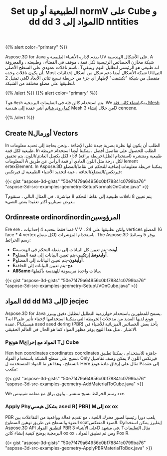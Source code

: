﻿---
title: Set up الطبيعية أو normV على Cube و dd dd المواد إلى 3D nntities
type: docs
weight: 60
url: /ar/java/set-up-normals-or-uv-on-cube-and-add-material-to-3d-entities/
description: Aspose.3D for Java يقدم لإدارة الأشياء الطبيعية و UV على الأشكال الهندسية. A شبكة مخازن الخصائص الرئيسية لكل قمة ، موقف في الفضاء ، وطبيعته ، والمعروفة باسم ناقلات عمودي على السطح الأصلي. Tانه طبيعي هو الرئيسي لتظليل التهم وينبغي أن يكون ناقلات وحدة. Most شبكة الأشكال أيضا دعم شكل من أشكال إحداثيات UUالتي هي تمثيل 2D منفصل من شبكة "تكشفت" لإظهار أي جزء من خريطة نسيج ثنائي الأبعاد لتطبيقها على مضلع مختلفة من الشبكة.
---
{{% alert color="primary" %}}

Aspose.3D for Java يقدم لإدارة الأشياء الطبيعية و UV على الأشكال الهندسية. A شبكة مخازن الخصائص الرئيسية لكل قمة ، موقف في الفضاء ، وطبيعته ، والمعروفة باسم ناقلات عمودي على السطح الأصلي. Tانه طبيعي هو الرئيسي لتظليل التهم وينبغي أن يكون ناقلات وحدة. Most شبكة الأشكال أيضا دعم شكل من أشكال إحداثيات UUالتي هي تمثيل 2D منفصل من شبكة "تكشفت" لإظهار أي جزء من خريطة نسيج ثنائي الأبعاد لتطبيقها على مضلع مختلفة من الشبكة.

{{% /alert %}} {{% alert color="primary" %}}

Tهو `Mesh` يتم استخدام كائن فئة في التعليمات البرمجية. We يمكن[إنشاء كائن فئة Mesh كما روى هنا](https://docs.aspose.com/3d/java/create-3d-mesh-and-scene/)ثم أشر عقدة إلى هندسة Mesh من خلال إنشاء 3D cencene.

{{% /alert %}}
## **Create Nأورمال Vectors**
In الطلب أن يكون لها نظرة بصرية جيدة على الإضاءة ، ونحن بحاجة إلى تحديد معلومات طبيعية لكل قمة. In الطلب للحصول على تفاصيل أفضل ، يمكننا أيضا استخدام خريطة طبيعية ومنتشرة (استخدام الظل/خريطة براقة) لأداء لكل بكسل العادي/اللون. يتم تحقيق المعلومات A لكل درجة مثل اللون العادي أو قمة الرأس عن طريق lement ertexElement. In Aspose.3D يمكننا خريطة معلومات إضافية للتحكم في نقاط/المضلع فيرتكس/المضلع/الحافة ، عينة لتحديد الأشياء الطبيعية ل فيرتكس:

{{< gist "aspose-3d-gists" "50e7f479a64956c0bf78841c0799ba76" "aspose-3d-src-examples-geometry-SetupNormalsOnCube.java" >}}


Tيتم تعيين 8 ناقلات طبيعية إلى نقاط التحكم 8 مباشرة ، في المثال التالي ، سنقوم بعرض سيناريو أكثر تعقيدا بعض الشيء.
## **Ordinreate ordinordinordinالمرؤوسين**
Ere ere ، قمنا فقط بتحديد 4 إحداثيات V V ، ولكن تطبيقها على 24 vertices المضلع (6 face * 4 vertex لكل مضلع) باستخدام المؤشرات.
The Aspose.3D يوفر 5 وسائط رسم الخرائط:

- **Cأونت**-يتم تعيين كل البيانات إلى نقطة التحكم في الهندسة.
- **Pأوليغونط إرتكس**-يتم تعيين البيانات إلى قمة المضلع.
- **Pأوليغون**-يتم تعيين البيانات إلى المضلع.
- **Eدج**-يتم تعيين البيانات إلى الحافة.
- **AllSame**-بيانات واحدة مرسومة للهندسة بأكملها.



{{< gist "aspose-3d-gists" "50e7f479a64956c0bf78841c0799ba76" "aspose-3d-src-examples-geometry-SetupUVOnCube.java" >}}
## **المواد dd dd Mإلى 3D jecjec**
Aspose.3D for Java يسمح للمطورين باستخدام خوارزمية التظليل لتظليل دقيق ويبرز. Tانه Pهونغ لديها العديد من مدخلات الخريطة التي يمكننا استخدامها لإخفاء تأثير على عقدة. Pهيسيكيا ased ased dering (PBR) يأخذ بعض الخصائص الفيزيائية للأشياء في الاعتبار ، مثل هذا النهج يوفر مظهر المواد كما هو الحال في العالم الحقيقي.
### **Pهونغ Mالمواد مع إخراج Tل Cube**
Hen hen coordinates coordinates coordinates جاهزة للاستخدام ، يمكننا تطبيق نسيج على سطح الشبكة باستخدام المواد. Only فيرتكس اللون لا يمكن وصف تفاصيل السطح ، وهذا هو ما المواد المستخدمة ل. Here مثال على إرفاق مادة هونغ Pإلى عقدة مكعب:

{{< gist "aspose-3d-gists" "50e7f479a64956c0bf78841c0799ba76" "aspose-3d-src-examples-geometry-AddMaterialToCube.java" >}}


We حدد رسم الخرائط نسيج منتشر ، ولون براق مع معلمة شينينس.
### **Apply Phyبشكل هيسي ased R( PBR) Mإلى ox ox**
PBR يلعب دورا رئيسيا لصور محرك اللعبة ، مع تقديم فعالة وواقعية من التفاعلات بين الضوء والسطح عن طريق توهين السطوع scatالضوء المنعكس. Dإيفليرز يمكن استخدام Aspose.3D API لتطبيق المواد PBR على الأشياء 3D في مشهد. Tمثال التعليمات البرمجية يوضح كيفية إنشاء كائن ox ox ، ومن ثم تطبيق المواد Pox R.

{{< gist "aspose-3d-gists" "50e7f479a64956c0bf78841c0799ba76" "aspose-3d-src-examples-geometry-ApplyPBRMaterialToBox.java" >}}
